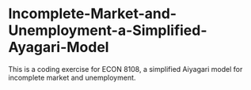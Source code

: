 # Incomplete-Market-and-Unemployment-a-Simplified-Ayagari-Model
This is a coding exercise for ECON 8108, a simplified Aiyagari model for incomplete market and unemployment. 
